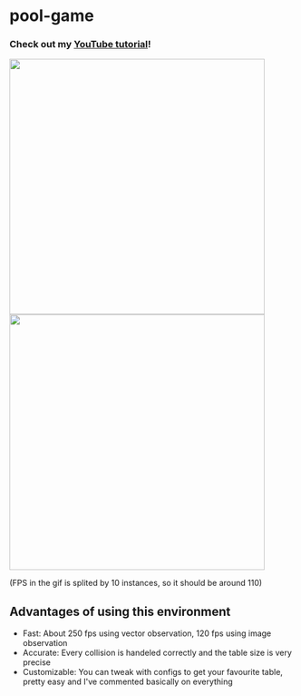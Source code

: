 # pool-game
### Check out my [YouTube tutorial](https://www.youtube.com/watch?v=a9yDqKloXf4&list=PLe2NghaCZ6ovKhmCeIUYCykno4-el_Efj)!

<img src="https://cdn.discordapp.com/attachments/763819251249184789/885387030333358101/Animation.gif" width=450>       <img src="https://cdn.discordapp.com/attachments/763819251249184789/886406488992657428/Animation2.gif" width=450>


(FPS in the gif is splited by 10 instances, so it should be around 110)

## Advantages of using this environment
- Fast: About 250 fps using vector observation, 120 fps using image observation
- Accurate: Every collision is handeled correctly and the table size is very precise
- Customizable: You can tweak with configs to get your favourite table, pretty easy and I've commented basically on everything

